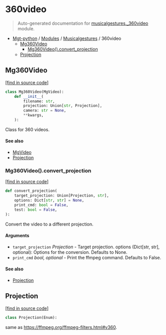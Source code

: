 # 360video

> Auto-generated documentation for [musicalgestures._360video](https://github.com/fourMs/MGT-python/blob/master/musicalgestures/_360video.py) module.

- [Mgt-python](../README.md#mgt-python) / [Modules](../MODULES.md#mgt-python-modules) / [Musicalgestures](index.md#musicalgestures) / 360video
    - [Mg360Video](#mg360video)
        - [Mg360Video().convert_projection](#mg360videoconvert_projection)
    - [Projection](#projection)

## Mg360Video

[[find in source code]](https://github.com/fourMs/MGT-python/blob/master/musicalgestures/_360video.py#L94)

```python
class Mg360Video(MgVideo):
    def __init__(
        filename: str,
        projection: Union[str, Projection],
        camera: str = None,
        **kwargs,
    ):
```

Class for 360 videos.

#### See also

- [MgVideo](_video.md#mgvideo)
- [Projection](#projection)

### Mg360Video().convert_projection

[[find in source code]](https://github.com/fourMs/MGT-python/blob/master/musicalgestures/_360video.py#L126)

```python
def convert_projection(
    target_projection: Union[Projection, str],
    options: Dict[str, str] = None,
    print_cmd: bool = False,
    test: bool = False,
):
```

Convert the video to a different projection.

#### Arguments

- `target_projection` *Projection* - Target projection.
options (Dict[str, str], optional): Options for the conversion. Defaults to None.
- `print_cmd` *bool, optional* - Print the ffmpeg command. Defaults to False.

#### See also

- [Projection](#projection)

## Projection

[[find in source code]](https://github.com/fourMs/MGT-python/blob/master/musicalgestures/_360video.py#L11)

```python
class Projection(Enum):
```

same as https://ffmpeg.org/ffmpeg-filters.html#v360.
